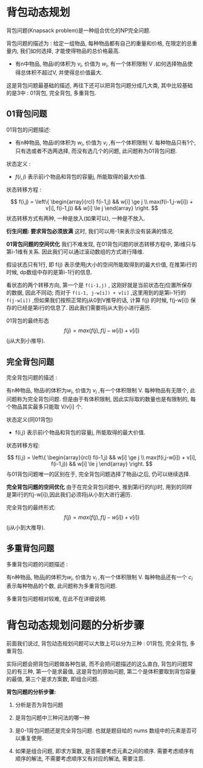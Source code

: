 # 背包动态规划

背包问题(Knapsack problem)是一种组合优化的NP完全问题.

背包问题的描述为 : 给定一组物品, 每种物品都有自己的重量和价格, 在限定的总重量内, 我们如何选择, 才能使得物品的总价格最高.

- 有n中物品,  物品i的体积为 $v_i$, 价值为 $w_i$, 有一个体积限制 V .如何选择物品使得总体积不超过V, 并使得总价值最大.

这是背包问题最基础的描述, 再往下还可以把背包问题分成几大类, 其中比较基础的是3中 : 01背包, 完全背包, 多重背包.

## 01背包问题

01背包的问题描述:

- 有n种物品, 物品i的体积为 $w_i$, 价值为 $v_i$ ,有一个体积限制 V. 每种物品只有1个, 只有选或者不选两选择, 而没有选几个的问题, 此问题称为01背包问题.

状态定义 :

- $f(i,j)$ 表示前i个物品和背包的容量j, 所能取得的最大价值.

状态转移方程 :

$$
f(i,j) = \left\{
    \begin{array}{rcl}
        f(i-1,j) && w[i] \ge j \\
        max(f(i-1,j-w[i]) + v[i], f(i-1,j)) && w[i] \le j
    \end{array}
\right.
$$
状态转移方式有两种, 一种是放入(如果可以), 一种是不放入.

**衍生问题: 要求背包必须放满**
这时, 我们可以用-1来表示没有装满的情况.

**01背包问题的空间优化**
我们不难发现, 在01背包问题的状态转移方程中, 第i维只与第i-1维有关系. 因此我们可以通过滚动数组的方式进行降维.

假设状态只有1行, 即 f(j) 表示使用j大小的空间所能取得到的最大价值, 在推第i行的时候, dp数组中存的是第i-1行的信息.

看状态的两个转移方向, 第一个是 `f(i-1,j)` , 这刚好就是当前状态在j位置所保存的数据, 因此不同动; 而对于 `f(i-1, j-w[i]) + v[i]` ,这里用到的是第i-1行的 `f(j-w[i])` ,但如果我们按照正常的j从0到V推导的话, 计算 f(j) 的时候, f(j-w[i]) 保存的已经是第i行的信息了. 因此我们需要将j从大到小进行遍历.

01背包的最终形态
$$
f(j) = max(f(j), f(j-w[i]) + v[i])
$$
(j从大到小推导).

## 完全背包问题

完全背包问题的描述 : 

有n种物品, 物品i的体积为$w_i$, 价值为 $v_i$ ,有一个体积限制 V. 每种物品有无限个, 此问题称为完全背包问题. 
但是由于有体积限制, 因此实际取的数量也是有限制的, 每个物品其实最多只能取 V/v[i] 个.

状态定义(同01背包)

- f(i,j) 表示前i个物品和背包的容量j, 所能取得的最大价值.

状态转移方程:

$$
f(i,j) = \left\{
    \begin{array}{rcl}
        f(i-1,j) && w[i] \ge j \\
        max(f(i,j-w[i]) + v[i], f(i-1,j)) && w[i] \le j
    \end{array}
\right.
$$
与01背包问题唯一的区别在于, 完全背包问题选择了物品i之后, 仍可以继续选择.

**完全背包问题的空间优化**
由于在完全背包问题中, 推到第i行的f(j)时, 用到的同样是第i行的f(j-w[i]),因此我们必须将j从小到大进行遍历.

完全背包的最终形式:
$$
f(j) = max(f(j), f(j-w[i]) + v[i])
$$
(j从小到大推导).

## 多重背包问题

多重背包问题的问题描述 : 

有n种物品, 物品j的体积为$w_i$, 价值为 $v_i$ ,有一个体积限制 V. 每种物品还有一个 $c_i$ 表示每种物品的个数, 此问题称为多重背包问题.

多重背包问题相对较难, 在此不在详细说明.

# 背包动态规划问题的分析步骤

前面我们说过, 背包动态规划问题可以大致上可以分为三种 : 01背包, 完全背包, 多重背包.

实际问题会把背包问题做各种包装, 而不会把问题描述的这么直白, 背包的问题常见的有三种, 第一个是求最值, 这是背包的原始问题, 第二个是体积要取到背包容量的最值, 第三个是求方案数, 即组合问题.

**背包问题的分析步骤:**

1. 分析是否为背包问题

2. 是背包问题中三种问法的哪一种

3. 是0-1背包问题还是完全背包问题. 也就是题目给的 nums 数组中的元素是否可以重复使用.

4. 如果是组合问题, 即求方案数, 是否需要考虑元素之间的顺序. 需要考虑顺序有顺序的解法, 不需要考虑顺序又有对应的解法, 需要注意.